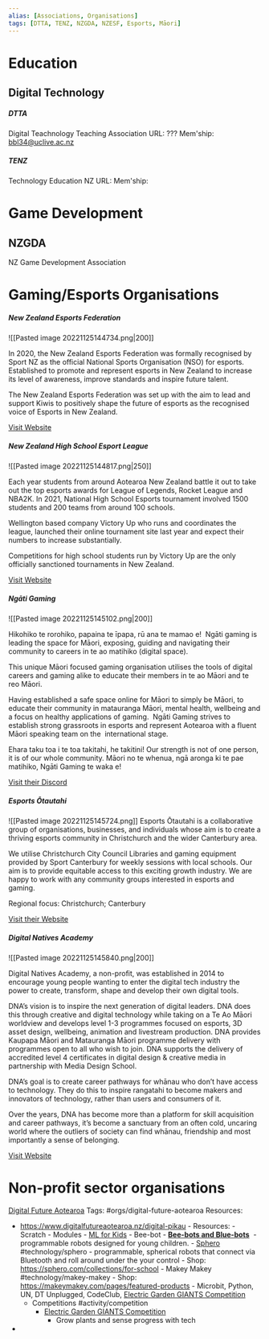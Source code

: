 ```yaml
---
alias: [Associations, Organisations]
tags: [DTTA, TENZ, NZGDA, NZESF, Esports, Māori]
---
```



# Education

## Digital Technology 

##### DTTA
Digital Teachnology Teaching Association
URL: ???
Mem'ship: bbl34@uclive.ac.nz


##### TENZ
Technology Education NZ
URL: 
Mem'ship: 

# Game Development

## NZGDA
NZ Game Development Association

# Gaming/Esports Organisations

##### New Zealand Esports Federation
![[Pasted image 20221125144734.png|200]]

In 2020, the New Zealand Esports Federation was formally recognised by Sport NZ as the official National Sports Organisation (NSO) for esports. Established to promote and represent esports in New Zealand to increase its level of awareness, improve standards and inspire future talent.

The New Zealand Esports Federation was set up with the aim to lead and support Kiwis to positively shape the future of esports as the recognised voice of Esports in New Zealand.

[Visit Website](https://www.esf.nz/)

##### New Zealand High School Esport League
![[Pasted image 20221125144817.png|250]]

Each year students from around Aotearoa New Zealand battle it out to take out the top esports awards for League of Legends, Rocket League and NBA2K. In 2021, National High School Esports tournament involved 1500 students and 200 teams from around 100 schools. 

Wellington based company Victory Up who runs and coordinates the league, launched their online tournament site last year and expect their numbers to increase substantially.  

Competitions for high school students run by Victory Up are the only officially sanctioned tournaments in New Zealand.

[Visit Website](https://www.victory-up.com/)


##### Ngāti Gaming

![[Pasted image 20221125145102.png|200]]

Hikohiko te rorohiko, papaina te īpapa, rū ana te mamao e!  Ngāti gaming is leading the space for Māori, exposing, guiding and navigating their community to careers in te ao matihiko (digital space). 

This unique Māori focused gaming organisation utilises the tools of digital careers and gaming alike to educate their members in te ao Māori and te reo Māori.

Having established a safe space online for Māori to simply be Māori, to educate their community in matauranga Māori, mental health, wellbeing and a focus on healthy applications of gaming.  Ngāti Gaming strives to establish strong grassroots in esports and represent Aotearoa with a fluent Māori speaking team on the  international stage.

Ehara taku toa i te toa takitahi, he takitini! Our strength is not of one person, it is of our whole community. Māori no te whenua, ngā aronga ki te pae matihiko, Ngāti Gaming te waka e!

[Visit their Discord](https://getintogames.nz/gaming-esports/#)

##### Esports Ōtautahi

![[Pasted image 20221125145724.png]]
Esports Ōtautahi is a collaborative group of organisations, businesses, and individuals whose aim is to create a thriving esports community in Christchurch and the wider Canterbury area.

We utilise Christchurch City Council Libraries and gaming equipment provided by Sport Canterbury for weekly sessions with local schools. Our aim is to provide equitable access to this exciting growth industry. We are happy to work with any community groups interested in esports and gaming.

Regional focus: Christchurch; Canterbury

[Visit their Website](https://www.esportsotautahi.nz/)

##### Digital Natives Academy

![[Pasted image 20221125145840.png|200]]

Digital Natives Academy, a non-profit, was established in 2014 to encourage young people wanting to enter the digital tech industry the power to create, transform, shape and develop their own digital tools. 

DNA’s vision is to inspire the next generation of digital leaders. DNA does this through creative and digital technology while taking on a Te Ao Māori worldview and develops level 1-3 programmes focused on esports, 3D asset design, wellbeing, animation and livestream production. DNA provides Kaupapa Māori and Matauranga Māori programme delivery with programmes open to all who wish to join. DNA supports the delivery of accredited level 4 certificates in digital design & creative media in partnership with Media Design School.

DNA’s goal is to create career pathways for whānau who don’t have access to technology. They do this to inspire rangatahi to become makers and innovators of technology, rather than users and consumers of it.

Over the years, DNA has become more than a platform for skill acquisition and career pathways, it’s become a sanctuary from an often cold, uncaring world where the outliers of society can find whānau, friendship and most importantly a sense of belonging.

[Visit Website](https://www.digitalnatives.academy)


# Non-profit sector organisations

[Digital Future Aotearoa](https://www.digitalfutureaotearoa.nz/)
Tags: #orgs/digital-future-aotearoa
Resources: 
- https://www.digitalfutureaotearoa.nz/digital-pikau
		- Resources:
			- Scratch
				- Modules
					- [ML for Kids](https://www.digitalfutureaotearoa.nz/digital-pikau/machine-learning)
			- Bee-bot - **[Bee-bots and Blue-bots](https://www.bee-bot.us/bee-bot.html)**  - programmable robots designed for young children.
			- [Sphero](https://edu.sphero.com)  #technology/sphero
				- programmable, spherical robots that connect via Bluetooth and roll around under the your control
					- Shop: https://sphero.com/collections/for-school
			- Makey Makey #technology/makey-makey 
				- Shop: https://makeymakey.com/pages/featured-products
		- Microbit, Python, UN, DT Unplugged, CodeClub, [Electric Garden GIANTS Competition](https://www.digitalfutureaotearoa.nz/giants)
	- Competitions #activity/competition 
		- [Electric Garden GIANTS Competition](https://www.digitalfutureaotearoa.nz/giants)
			- Grow plants and sense progress with tech
- 